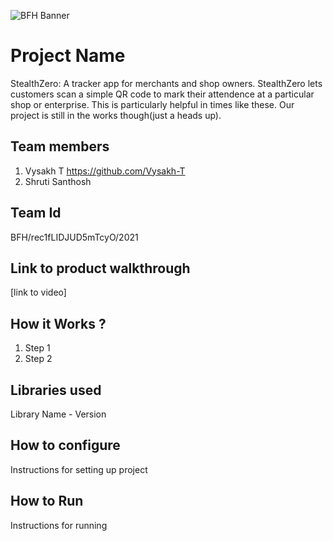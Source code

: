 ![BFH Banner](https://trello-attachments.s3.amazonaws.com/542e9c6316504d5797afbfb9/542e9c6316504d5797afbfc1/39dee8d993841943b5723510ce663233/Frame_19.png)
# Project Name
StealthZero: A tracker app for merchants and shop owners. StealthZero lets customers scan a simple QR code to mark their attendence at a particular shop or enterprise. This is particularly helpful in times like these. Our project is still in the works though(just a heads up). 
## Team members
1. Vysakh T https://github.com/Vysakh-T
2. Shruti Santhosh 
## Team Id
BFH/rec1fLIDJUD5mTcyO/2021
## Link to product walkthrough
[link to video]
## How it Works ?
1. Step 1
2. Step 2
## Libraries used
Library Name - Version
## How to configure
Instructions for setting up project
## How to Run
Instructions for running
